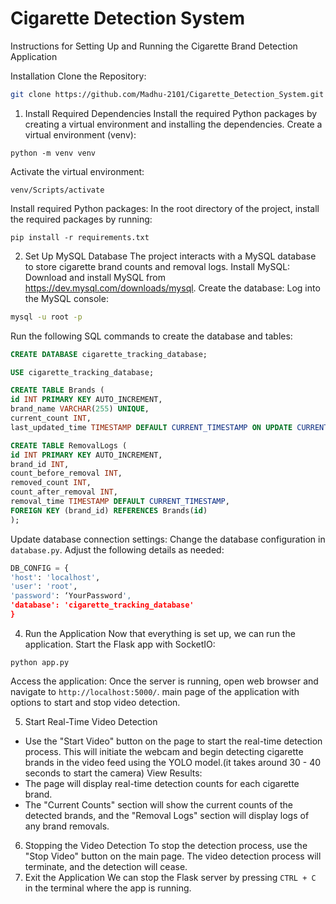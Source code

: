 # Cigarette Detection System 

Instructions for Setting Up and Running the Cigarette Brand Detection 
Application

Installation
Clone the Repository:
```Bash
git clone https://github.com/Madhu-2101/Cigarette_Detection_System.git
```
1. Install Required Dependencies
Install the required Python packages by creating a virtual environment and installing the 
dependencies.
Create a virtual environment (venv):
 ```terminal
 python -m venv venv
 ```
Activate the virtual environment:
 ```terminal
 venv/Scripts/activate
 ```
Install required Python packages:
 In the root directory of the project, install the required packages by running:
 ```terminal
 pip install -r requirements.txt
 ```
2. Set Up MySQL Database
The project interacts with a MySQL database to store cigarette brand counts and removal 
logs.
Install MySQL: 
Download and install MySQL from https://dev.mysql.com/downloads/mysql.
Create the database:
 Log into the MySQL console:
 ```bash
 mysql -u root -p
 ```
 Run the following SQL commands to create the database and tables:
 ```sql
 CREATE DATABASE cigarette_tracking_database;

USE cigarette_tracking_database;

CREATE TABLE Brands (
 id INT PRIMARY KEY AUTO_INCREMENT,
 brand_name VARCHAR(255) UNIQUE,
 current_count INT,
 last_updated_time TIMESTAMP DEFAULT CURRENT_TIMESTAMP ON UPDATE CURRENT_TIMESTAMP);

 CREATE TABLE RemovalLogs (
 id INT PRIMARY KEY AUTO_INCREMENT,
 brand_id INT,
 count_before_removal INT,
 removed_count INT,
 count_after_removal INT,
 removal_time TIMESTAMP DEFAULT CURRENT_TIMESTAMP,
 FOREIGN KEY (brand_id) REFERENCES Brands(id)
 );
 ```
Update database connection settings:
 Change the database configuration in `database.py`. Adjust the following details as needed:
 ```python
 DB_CONFIG = {
 'host': 'localhost',
 'user': 'root',
 'password': ‘YourPassword',
 'database': 'cigarette_tracking_database'
 }
 ```
4. Run the Application
Now that everything is set up, we can run the application.
Start the Flask app with SocketIO:
 ```terminal
 python app.py
 ```
Access the application:
 Once the server is running, open web browser and navigate to `http://localhost:5000/`. main 
page of the application with options to start and stop video detection.

5. Start Real-Time Video Detection
- Use the "Start Video" button on the page to start the real-time detection process. This will 
initiate the webcam and begin detecting cigarette brands in the video feed using the YOLO 
model.(it takes around 30 - 40 seconds to start the camera)
View Results:
 - The page will display real-time detection counts for each cigarette brand.
 - The "Current Counts" section will show the current counts of the detected brands, and the 
"Removal Logs" section will display logs of any brand removals.
6. Stopping the Video Detection
To stop the detection process, use the "Stop Video" button on the main page. The video 
detection process will terminate, and the detection will cease.
7. Exit the Application
We can stop the Flask server by pressing `CTRL + C` in the terminal where the app is 
running.
